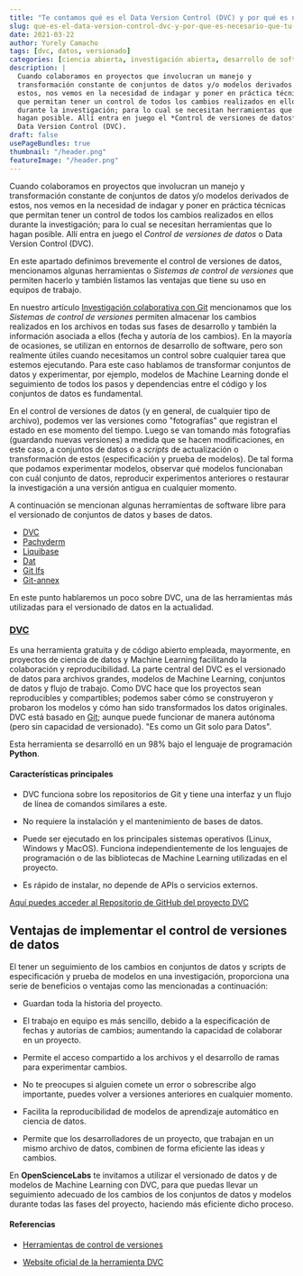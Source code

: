 ```yaml
---
title: "Te contamos qué es el Data Version Control (DVC) y por qué es necesario que tu equipo sepa cómo utilizarlo"
slug: que-es-el-data-version-control-dvc-y-por-que-es-necesario-que-tu-equipo-sepa-como-utilizarlo
date: 2021-03-22
author: Yurely Camacho
tags: [dvc, datos, versionado]
categories: [ciencia abierta, investigación abierta, desarrollo de software, control de versiones]
description: |
  Cuando colaboramos en proyectos que involucran un manejo y
  transformación constante de conjuntos de datos y/o modelos derivados de
  estos, nos vemos en la necesidad de indagar y poner en práctica técnicas
  que permitan tener un control de todos los cambios realizados en ellos
  durante la investigación; para lo cual se necesitan herramientas que lo
  hagan posible. Allí entra en juego el *Control de versiones de datos* o
  Data Version Control (DVC).
draft: false
usePageBundles: true
thumbnail: "/header.png"
featureImage: "/header.png"
---
```


<!-- # Te contamos qué es el Data Version Control (DVC) y por qué es necesario que tu equipo sepa cómo utilizarlo -->
<!-- **Por Yurely Camacho** -->

Cuando colaboramos en proyectos que involucran un manejo y
transformación constante de conjuntos de datos y/o modelos derivados de
estos, nos vemos en la necesidad de indagar y poner en práctica técnicas
que permitan tener un control de todos los cambios realizados en ellos
durante la investigación; para lo cual se necesitan herramientas que lo
hagan posible. Allí entra en juego el *Control de versiones de datos* o
Data Version Control (DVC).

<!-- TEASER_END -->

En este apartado definimos brevemente el control de versiones de datos,
mencionamos algunas herramientas o *Sistemas de control de versiones*
que permiten hacerlo y también listamos las ventajas que tiene su uso en
equipos de trabajo.

En nuestro artículo [Investigación colaborativa con
Git](https://opensciencelabs.org/blog/investigacion-colaborativa-con-git/)
mencionamos que los *Sistemas de control de versiones* permiten
almacenar los cambios realizados en los archivos en todas sus fases de
desarrollo y también la información asociada a ellos (fecha y autoría de
los cambios). En la mayoría de ocasiones, se utilizan en entornos de
desarrollo de software, pero son realmente útiles cuando necesitamos un
control sobre cualquier tarea que estemos ejecutando. Para este caso
hablamos de transformar conjuntos de datos y experimentar, por ejemplo,
modelos de Machine Learning donde el seguimiento de todos los pasos y
dependencias entre el código y los conjuntos de datos es fundamental.

En el control de versiones de datos (y en general, de cualquier tipo de
archivo), podemos ver las versiones como "fotografías" que registran el
estado en ese momento del tiempo. Luego se van tomando más fotografías
(guardando nuevas versiones) a medida que se hacen modificaciones, en
este caso, a conjuntos de datos o a *scripts* de actualización o
transformación de estos (especificación y prueba de modelos). De tal
forma que podamos experimentar modelos, observar qué modelos funcionaban
con cuál conjunto de datos, reproducir experimentos anteriores o
restaurar la investigación a una versión antigua en cualquier momento.

A continuación se mencionan algunas herramientas de software libre para
el versionado de conjuntos de datos y bases de datos.

- [DVC](https://dvc.org/)
- [Pachyderm](https://www.pachyderm.com/)
- [Liquibase](https://www.liquibase.org/)
- [Dat](https://dat.foundation/)
- [Git lfs](https://git-lfs.github.com/)
- [Git-annex](https://git-annex.branchable.com/)

En este punto hablaremos un poco sobre DVC, una de las herramientas más
utilizadas para el versionado de datos en la actualidad.

### [DVC](https://dvc.org/)

Es una herramienta gratuita y de código abierto empleada, mayormente, en
proyectos de ciencia de datos y Machine Learning facilitando la
colaboración y reproducibilidad. La parte central del DVC es el
versionado de datos para archivos grandes, modelos de Machine Learning,
conjuntos de datos y flujo de trabajo. Como DVC hace que los proyectos
sean reproducibles y compartibles; podemos saber cómo se construyeron y
probaron los modelos y cómo han sido transformados los datos originales.
DVC está basado en
[Git](https://opensciencelabs.org/blog/git-de-en-diez-sencillos-pasos/);
aunque puede funcionar de manera autónoma (pero sin capacidad de
versionado). "Es como un Git solo para Datos".

Esta herramienta se desarrolló en un 98% bajo el lenguaje de
programación **Python**.

#### Características principales

- DVC funciona sobre los repositorios de Git y tiene una interfaz y un
  flujo de línea de comandos similares a este.

- No requiere la instalación y el mantenimiento de bases de
  datos.

- Puede ser ejecutado en los principales sistemas operativos (Linux,
  Windows y MacOS). Funciona independientemente de los lenguajes de
  programación o de las bibliotecas de Machine Learning utilizadas en el
  proyecto.

- Es rápido de instalar, no depende de APIs o servicios externos.

[Aquí puedes acceder al Repositorio de GitHub del proyecto DVC](https://github.com/iterative/dvc)

## Ventajas de implementar el control de versiones de datos

El tener un seguimiento de los cambios en conjuntos de datos y scripts
de especificación y prueba de modelos en una investigación, proporciona una serie de
beneficios o ventajas como las mencionadas a continuación:

- Guardan toda la historia del proyecto.

- El trabajo en equipo es más sencillo, debido a la especificación de
  fechas y autorías de cambios; aumentando la capacidad de colaborar en
  un proyecto.

- Permite el acceso compartido a los archivos y el desarrollo de ramas
  para experimentar cambios.

- No te preocupes si alguien comete un error o sobrescribe algo
  importante, puedes volver a versiones anteriores en cualquier momento.

- Facilita la reproducibilidad de modelos de aprendizaje automático en
  ciencia de datos.

- Permite que los desarrolladores de un proyecto, que trabajan en un mismo
  archivo de datos, combinen de forma eficiente las ideas y cambios.

En **OpenScienceLabs** te invitamos a utilizar el versionado de datos y de
modelos de Machine Learning con DVC, para que puedas llevar un
seguimiento adecuado de los cambios de los conjuntos de datos y modelos
durante todas las fases del proyecto, haciendo más eficiente dicho
proceso.

#### Referencias

- [Herramientas de control de versiones](https://blog.dinahosting.com/herramientas-de-control-de-versiones/)

- [Website oficial de la herramienta DVC](https://dvc.org/)
